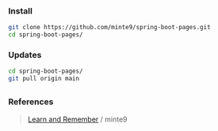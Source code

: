 ### Install

~~~sh
git clone https://github.com/minte9/spring-boot-pages.git
cd spring-boot-pages/
~~~

### Updates

~~~sh
cd spring-boot-pages/
git pull origin main
~~~

##

### References
> [Learn and Remember](https://www.minte9.com/spring-boot/guides-quick-start-1302) / minte9